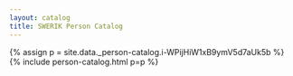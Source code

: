 ```yaml
---
layout: catalog
title: SWERIK Person Catalog
---
```

{% assign p = site.data._person-catalog.i-WPijHiW1xB9ymV5d7aUk5b %}
{% include person-catalog.html p=p %}

